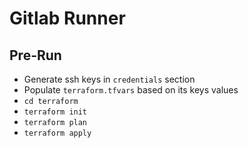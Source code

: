 # Gitlab Runner

## Pre-Run

* Generate ssh keys in `credentials` section
* Populate `terraform.tfvars` based on its keys values
* `cd terraform`
* `terraform init`
* `terraform plan`
* `terraform apply`
